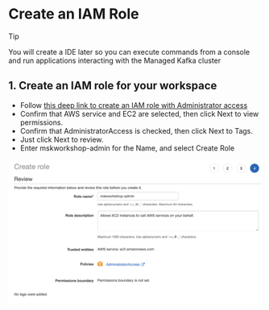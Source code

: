 # Create an IAM Role

> [!TIP]
> You will create a IDE later so you can execute commands from a console and run applications interacting with the Managed Kafka cluster

## 1. Create an IAM role for your workspace

* Follow [this deep link to create an IAM role with Administrator access](https://console.aws.amazon.com/iam/home#/roles$new?step=review&commonUseCase=EC2%2BEC2&selectedUseCase=EC2&policies=arn:aws:iam::aws:policy%2FAdministratorAccess)
* Confirm that AWS service and EC2 are selected, then click Next to view permissions.
* Confirm that AdministratorAccess is checked, then click Next to Tags.
* Just click Next to review.
* Enter mskworkshop-admin for the Name, and select Create Role

![screenshot](img/create-role.png)